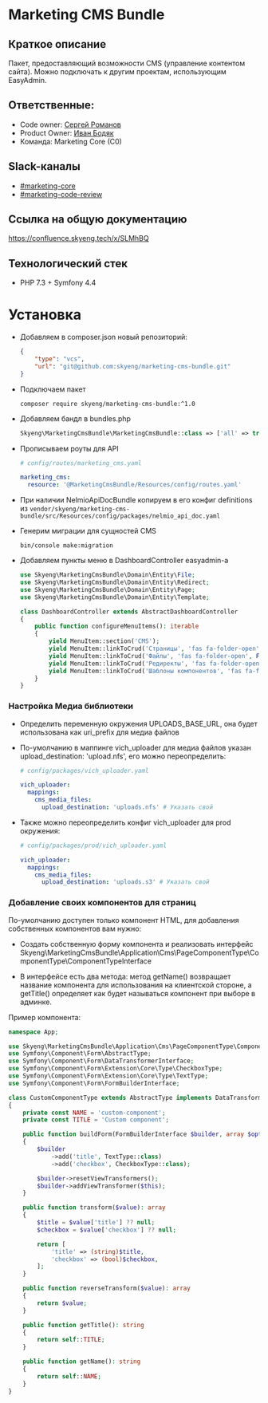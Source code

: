 # Marketing CMS Bundle

## Краткое описание
Пакет, предоставляющий возможности CMS (управление контентом сайта). Можно подключать к другим проектам, использующим EasyAdmin.

## Ответственные:
* Code owner: [Сергей Романов](https://skyeng.slack.com/team/U0103P1H9JM)
* Product Owner: [Иван Бодяк](https://skyeng.slack.com/team/UL2T66736)
* Команда: Marketing Core (C0)

## Slack-каналы 
* [#marketing-core](https://skyeng.slack.com/archives/CNJ4ZEQ1Z)
* [#marketing-code-review](https://skyeng.slack.com/archives/CS3911LA1)

## Ссылка на общую документацию
https://confluence.skyeng.tech/x/SLMhBQ

## Технологический стек
* PHP 7.3 + Symfony 4.4

# Установка

* Добавляем в composer.json новый репозиторий:
    ```json
    {
        "type": "vcs",
        "url": "git@github.com:skyeng/marketing-cms-bundle.git"
    }
    ```
* Подключаем пакет
  
    `composer require skyeng/marketing-cms-bundle:^1.0`  
  
* Добавляем бандл в bundles.php
    ```php
    Skyeng\MarketingCmsBundle\MarketingCmsBundle::class => ['all' => true]
    ```

* Прописываем роуты для API
    ```yaml
    # config/routes/marketing_cms.yaml

    marketing_cms:
      resource: '@MarketingCmsBundle/Resources/config/routes.yaml'
    ```
* При наличии NelmioApiDocBundle копируем в его конфиг definitions из `vendor/skyeng/marketing-cms-bundle/src/Resources/config/packages/nelmio_api_doc.yaml`

* Генерим миграции для сущностей CMS

  `bin/console make:migration`

* Добавляем пункты меню в DashboardController easyadmin-а
    ```php
    use Skyeng\MarketingCmsBundle\Domain\Entity\File;
    use Skyeng\MarketingCmsBundle\Domain\Entity\Redirect;
    use Skyeng\MarketingCmsBundle\Domain\Entity\Page;
    use Skyeng\MarketingCmsBundle\Domain\Entity\Template;
  
    class DashboardController extends AbstractDashboardController
    {
        public function configureMenuItems(): iterable
        {
            yield MenuItem::section('CMS');
            yield MenuItem::linkToCrud('Страницы', 'fas fa-folder-open', Page::class);
            yield MenuItem::linkToCrud('Файлы', 'fas fa-folder-open', File::class);
            yield MenuItem::linkToCrud('Редиректы', 'fas fa-folder-open', Redirect::class);
            yield MenuItem::linkToCrud('Шаблоны компонентов', 'fas fa-folder-open', Template::class);
        }
    }
    ```
  
### Настройка Медиа библиотеки

* Определить переменную окружения UPLOADS_BASE_URL, она будет использована как uri_prefix для медиа файлов

* По-умолчанию в маппинге vich_uploader для медиа файлов указан upload_destination: 'upload.nfs', его можно переопределить:
    ```yaml
    # config/packages/vich_uploader.yaml
  
    vich_uploader:
      mappings:
        cms_media_files:
          upload_destination: 'uploads.nfs' # Указать свой
    ```

* Также можно переопределить конфиг vich_uploader для prod окружения:
    ```yaml
    # config/packages/prod/vich_uploader.yaml
  
    vich_uploader:
      mappings:
        cms_media_files:
          upload_destination: 'uploads.s3' # Указать свой
    ```

### Добавление своих компонентов для страниц

По-умолчанию доступен только компонент HTML, для добавления собственных компонентов вам нужно:

* Создать собственную форму компонента и реализовать интерфейс Skyeng\MarketingCmsBundle\Application\Cms\PageComponentType\ComponentType\ComponentTypeInterface

* В интерфейсе есть два метода: метод getName() возвращает название компонента для использования на клиентской стороне, а getTitle() определяет как будет называться компонент при выборе в админке.

Пример компонента:
```php
namespace App;

use Skyeng\MarketingCmsBundle\Application\Cms\PageComponentType\ComponentType\ComponentTypeInterface;
use Symfony\Component\Form\AbstractType;
use Symfony\Component\Form\DataTransformerInterface;
use Symfony\Component\Form\Extension\Core\Type\CheckboxType;
use Symfony\Component\Form\Extension\Core\Type\TextType;
use Symfony\Component\Form\FormBuilderInterface;

class CustomComponentType extends AbstractType implements DataTransformerInterface, ComponentTypeInterface
{
    private const NAME = 'custom-component';
    private const TITLE = 'Custom component';

    public function buildForm(FormBuilderInterface $builder, array $options): void
    {
        $builder
            ->add('title', TextType::class)
            ->add('checkbox', CheckboxType::class);

        $builder->resetViewTransformers();
        $builder->addViewTransformer($this);
    }

    public function transform($value): array
    {
        $title = $value['title'] ?? null;
        $checkbox = $value['checkbox'] ?? null;

        return [
            'title' => (string)$title,
            'checkbox' => (bool)$checkbox,
        ];
    }

    public function reverseTransform($value): array
    {
        return $value;
    }

    public function getTitle(): string
    {
        return self::TITLE;
    }

    public function getName(): string
    {
        return self::NAME;
    }
}
```
